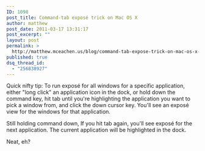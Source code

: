 ```yaml
---
ID: 1098
post_title: Command-tab exposé trick on Mac OS X
author: matthew
post_date: 2011-03-17 13:31:17
post_excerpt: ""
layout: post
permalink: >
  http://matthew.mceachen.us/blog/command-tab-expose-trick-on-mac-os-x-1098.html
published: true
dsq_thread_id:
  - "256838927"
---
```

Quick nifty tip: To run exposé for all windows for a specific application, either "long click" an application icon in the dock, or hold down the command key, hit tab until you're highlighting the application you want to pick a window from, and click the down cursor key. You'll see an exposé view for the windows for that application.

Still holding command down, If you hit tab again, you'll see exposé for the next application. The current application will be highlighted in the dock.

Neat, eh?